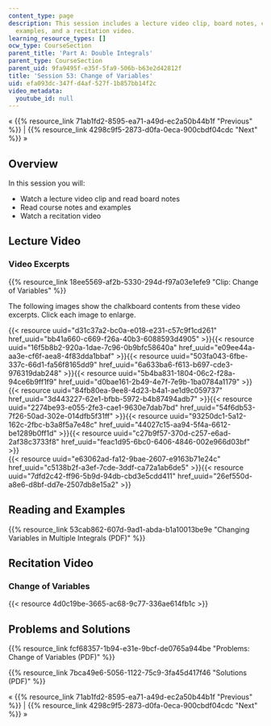 ```yaml
---
content_type: page
description: This session includes a lecture video clip, board notes, course notes,
  examples, and a recitation video.
learning_resource_types: []
ocw_type: CourseSection
parent_title: 'Part A: Double Integrals'
parent_type: CourseSection
parent_uid: 9fa9495f-e35f-5fa9-506b-b63e2d42812f
title: 'Session 53: Change of Variables'
uid: efa093dc-347f-d4af-527f-1b857bb14f2c
video_metadata:
  youtube_id: null
---
```


« {{% resource_link 71ab1fd2-8595-ea71-a49d-ec2a50b44b1f "Previous" %}} | {{% resource_link 4298c9f5-2873-d0fa-0eca-900cbdf04cdc "Next" %}} »

Overview
--------

In this session you will:

*   Watch a lecture video clip and read board notes
*   Read course notes and examples
*   Watch a recitation video

Lecture Video
-------------

### Video Excerpts

{{% resource_link 18ee5569-af2b-5330-294d-f97a03e1efe9 "Clip: Change of Variables" %}}

The following images show the chalkboard contents from these video excerpts. Click each image to enlarge.

{{< resource uuid="d31c37a2-bc0a-e018-e231-c57c9f1cd261" href_uuid="bb41a660-c669-f26a-40b3-6088593d4905" >}}{{< resource uuid="16f5b8b2-920a-1dae-7c96-0b9bfc58640a" href_uuid="e09ee44a-aa3e-cf6f-aea8-4f83dda1bbaf" >}}{{< resource uuid="503fa043-6fbe-337c-66d1-fa56f8165dd9" href_uuid="6a633ba6-f613-b697-cde3-976319dab248" >}}{{< resource uuid="5b4ba831-1804-06c2-f28a-94ce6b9ff1f9" href_uuid="d0bae161-2b49-4e7f-7e9b-1ba0784a1179" >}}  
{{< resource uuid="84fb80ea-9ee8-4d23-b4a1-ae1d9c059737" href_uuid="3d443227-62e1-bfbb-5972-b4b87494adb7" >}}{{< resource uuid="2274be93-e055-2fe3-cae1-9630e7dab7bd" href_uuid="54f6db53-7f26-50ad-302e-014dfb5f31ff" >}}{{< resource uuid="93250dc1-5a12-162c-2fbc-b3a8f5a7e48c" href_uuid="44027c15-aa94-5f4a-6612-be1289b0ff1d" >}}{{< resource uuid="c27b9f57-370d-c257-e6ad-2af38c3733f8" href_uuid="feac1d95-6bc0-6406-4846-002e966d03bf" >}}  
{{< resource uuid="e63062ad-fa12-9bae-2607-e9163b71e24c" href_uuid="c5138b2f-a3ef-7cde-3ddf-ca72a1ab6de5" >}}{{< resource uuid="7dfd2c42-ff96-5b9d-94db-cbd3e5cdd411" href_uuid="26ef550d-a8e6-d8bf-dd7e-2507db8e15a2" >}}

Reading and Examples
--------------------

{{% resource_link 53cab862-607d-9ad1-abda-b1a10013be9e "Changing Variables in Multiple Integrals (PDF)" %}}

Recitation Video
----------------

### Change of Variables

{{< resource 4d0c19be-3665-ac68-9c77-336ae614fb1c >}}

Problems and Solutions
----------------------

{{% resource_link fcf68357-1b94-e31e-9bcf-de0765a944be "Problems: Change of Variables (PDF)" %}}

{{% resource_link 7bca49e6-5056-1122-75c9-3fa45d417f46 "Solutions (PDF)" %}}

« {{% resource_link 71ab1fd2-8595-ea71-a49d-ec2a50b44b1f "Previous" %}} | {{% resource_link 4298c9f5-2873-d0fa-0eca-900cbdf04cdc "Next" %}} »